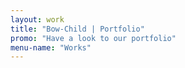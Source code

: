 ```yaml
---
layout: work
title: "Bow-Child | Portfolio"
promo: "Have a look to our portfolio"
menu-name: "Works"
---
```

